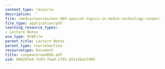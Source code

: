 ```yaml
---
content_type: resource
description: ''
file: /media/courses/mas-965-special-topics-in-media-technology-cooperative-machines-fall-2003/6042bfe47c83fea42781d31e2ba21985_coopmachread05b.pdf
file_type: application/pdf
learning_resource_types:
- Lecture Notes
ocw_type: OCWFile
parent_title: Lecture Notes
parent_type: CourseSection
resourcetype: Document
title: coopmachread05b.pdf
uid: 6042bfe4-7c83-fea4-2781-d31e2ba21985
---
```

